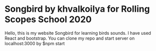 # Songbird by khvalkoilya for Rolling Scopes School 2020
Hello, this is my website Songbird for learning birds sounds.
I have used React and bootstrap.
You can clone my repo and start server on localhost:3000 by $npm start